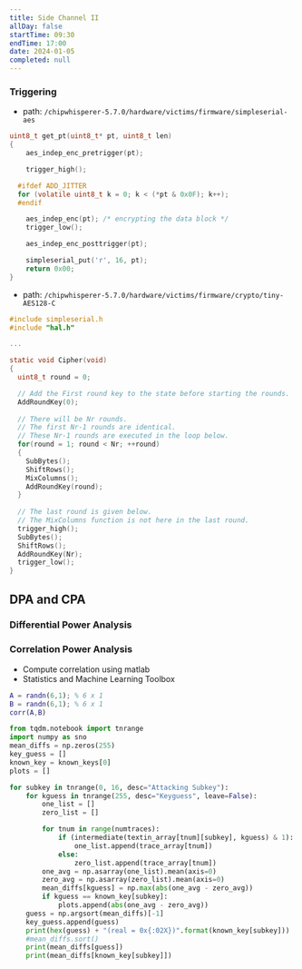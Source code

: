 ```yaml
---
title: Side Channel II
allDay: false
startTime: 09:30
endTime: 17:00
date: 2024-01-05
completed: null
---
```


### Triggering

- path: `/chipwhisperer-5.7.0/hardware/victims/firmware/simpleserial-aes`

```c
uint8_t get_pt(uint8_t* pt, uint8_t len)
{
    aes_indep_enc_pretrigger(pt);

	trigger_high();

  #ifdef ADD_JITTER
  for (volatile uint8_t k = 0; k < (*pt & 0x0F); k++);
  #endif

	aes_indep_enc(pt); /* encrypting the data block */
	trigger_low();

    aes_indep_enc_posttrigger(pt);

	simpleserial_put('r', 16, pt);
	return 0x00;
}
```

- path: `/chipwhisperer-5.7.0/hardware/victims/firmware/crypto/tiny-AES128-C`

```c
#include simpleserial.h
#include "hal.h"

...

static void Cipher(void)
{
  uint8_t round = 0;

  // Add the First round key to the state before starting the rounds.
  AddRoundKey(0); 
  
  // There will be Nr rounds.
  // The first Nr-1 rounds are identical.
  // These Nr-1 rounds are executed in the loop below.
  for(round = 1; round < Nr; ++round)
  {
    SubBytes();
    ShiftRows();
    MixColumns();
    AddRoundKey(round);
  }
  
  // The last round is given below.
  // The MixColumns function is not here in the last round.
  trigger_high();
  SubBytes();
  ShiftRows();
  AddRoundKey(Nr);
  trigger_low();
}
```

## DPA and CPA

### Differential Power Analysis

### Correlation Power Analysis

- Compute correlation using matlab
- Statistics and Machine Learning Toolbox

```matlab
A = randn(6,1); % 6 x 1
B = randn(6,1); % 6 x 1
corr(A,B)
```

```python
from tqdm.notebook import tnrange
import numpy as sno
mean_diffs = np.zeros(255)
key_guess = []
known_key = known_keys[0]
plots = []

for subkey in tnrange(0, 16, desc="Attacking Subkey"):
	for kguess in tnrange(255, desc="Keyguess", leave=False):
		one_list = []
		zero_list = []

		for tnum in range(numtraces):
			if (intermediate(textin_array[tnum][subkey], kguess) & 1):
				one_list.append(trace_array[tnum])
			else:
				zero_list.append(trace_array[tnum])
		one_avg = np.asarray(one_list).mean(axis=0)
		zero_avg = np.asarray(zero_list).mean(axis=0)
		mean_diffs[kguess] = np.max(abs(one_avg - zero_avg))
		if kguess == known_key[subkey]:
			plots.append(abs(one_avg - zero_avg))
	guess = np.argsort(mean_diffs)[-1]
	key_guess.append(guess)
	print(hex(guess) + "(real = 0x{:02X})".format(known_key[subkey]))
	#mean_diffs.sort()
	print(mean_diffs[guess])
	print(mean_diffs[known_key[subkey]])
```